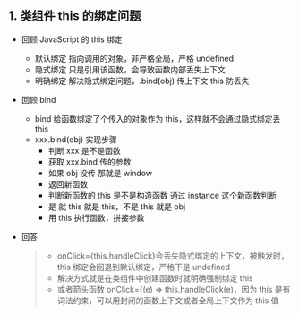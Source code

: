 ## 1. 类组件 this 的绑定问题

- 回顾 JavaScript 的 this 绑定

  - 默认绑定 指向调用的对象，非严格全局，严格 undefined
  - 隐式绑定 只是引用该函数，会导致函数内部丢失上下文
  - 明确绑定 解决隐式绑定问题，.bind(obj) 传上下文 this 防丢失

- 回顾 bind
  - bind 给函数绑定了个传入的对象作为 this，这样就不会通过隐式绑定丢 this
  - xxx.bind(obj) 实现步骤
    - 判断 xxx 是不是函数
    - 获取 xxx.bind 传的参数
    - 如果 obj 没传 那就是 window
    - 返回新函数
    - 判断新函数的 this 是不是构造函数 通过 instance 这个新函数判断
    - 是 就 this 就是 this，不是 this 就是 obj
    - 用 this 执行函数，拼接参数
- 回答
  > - onClick={this.handleClick}会丢失隐式绑定的上下文，被触发时，this 绑定会回退到默认绑定，严格下是 undefined
  > - 解决方式就是在类组件中创建函数时就明确强制绑定 this
  > - 或者箭头函数 onClick={(e) => this.handleClick(e)，因为 this 是有词法约束，可以用封闭的函数上下文或者全局上下文作为 this 值
